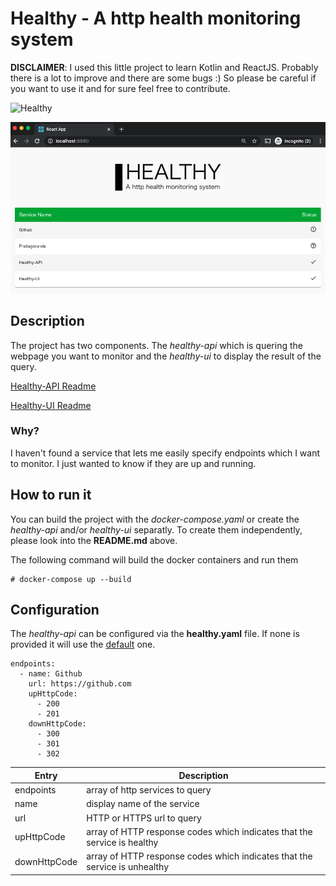 # Healthy - A http health monitoring system

**DISCLAIMER**: I used this little project to learn Kotlin and ReactJS. Probably there is a lot to improve and there are some bugs :) So please be careful if you want to use it and for sure feel free to contribute.

![Healthy](https://github.com/hechi/healthy/workflows/Healthy/badge.svg)

![healthy-ui](healthy-ui.png "healthy-ui")

## Description

The project has two components. The *healthy-api* which is quering the webpage you want to monitor and the *healthy-ui* to display the result of the query.

[Healthy-API Readme](healthy-api/README.md)

[Healthy-UI Readme](healthy-ui/README.md)

### Why?

I haven't found a service that lets me easily specify endpoints which I want
to monitor. I just wanted to know if they are up and running.

## How to run it

You can build the project with the *docker-compose.yaml* or create the *healthy-api* and/or *healthy-ui* separatly. To create them independently, please look into the **README.md** above.

The following command will build the docker containers and run them
```
# docker-compose up --build
```

## Configuration

The *healthy-api* can be configured via the **healthy.yaml** file. If none is provided it will use the [default](healthy-api/src/main/resources/healthy.yaml) one.

```
endpoints:
  - name: Github
    url: https://github.com
    upHttpCode:
      - 200
      - 201
    downHttpCode:
      - 300
      - 301
      - 302
```

| Entry        | Description |
| ------------ | ----------- |
| endpoints    | array of http services to query |
| name         | display name of the service |
| url          | HTTP or HTTPS url to query |
| upHttpCode   | array of HTTP response codes which indicates that the service is healthy |
| downHttpCode | array of HTTP response codes which indicates that the service is unhealthy | 